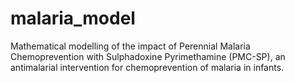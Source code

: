 # malaria_model
Mathematical modelling of the impact of Perennial Malaria Chemoprevention with Sulphadoxine Pyrimethamine (PMC-SP), an antimalarial intervention for chemoprevention of malaria in infants.
